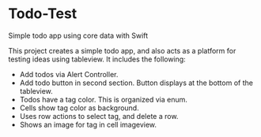 # Todo-Test
Simple todo app using core data with Swift

This project creates a simple todo app, and also acts as a platform for testing ideas using tableview. 
It includes the following:

* Add todos via Alert Controller.
* Add todo button in second section. Button displays at the bottom of the tableview. 
* Todos have a tag color. This is organized via enum.
* Cells show tag color as background.
* Uses row actions to select tag, and delete a row. 
* Shows an image for tag in cell imageview.
